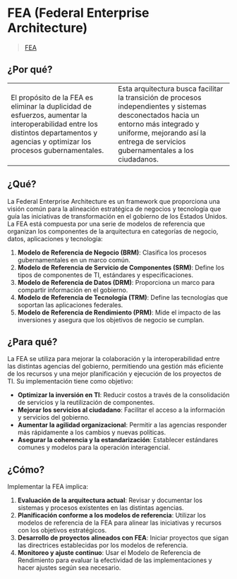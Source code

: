 # FEA (Federal Enterprise Architecture)

> [FEA](https://obamawhitehouse.archives.gov/omb/e-gov/fea)

## ¿Por qué?

|||
|-|-|
El propósito de la FEA es eliminar la duplicidad de esfuerzos, aumentar la interoperabilidad entre los distintos departamentos y agencias y optimizar los procesos gubernamentales.|Esta arquitectura busca facilitar la transición de procesos independientes y sistemas desconectados hacia un entorno más integrado y uniforme, mejorando así la entrega de servicios gubernamentales a los ciudadanos.

## ¿Qué?

La Federal Enterprise Architecture es un framework que proporciona una visión común para la alineación estratégica de negocios y tecnología que guía las iniciativas de transformación en el gobierno de los Estados Unidos. La FEA está compuesta por una serie de modelos de referencia que organizan los componentes de la arquitectura en categorías de negocio, datos, aplicaciones y tecnología:

1. **Modelo de Referencia de Negocio (BRM)**: Clasifica los procesos gubernamentales en un marco común.
2. **Modelo de Referencia de Servicio de Componentes (SRM)**: Define los tipos de componentes de TI, estándares y especificaciones.
3. **Modelo de Referencia de Datos (DRM)**: Proporciona un marco para compartir información en el gobierno.
4. **Modelo de Referencia de Tecnología (TRM)**: Define las tecnologías que soportan las aplicaciones federales.
5. **Modelo de Referencia de Rendimiento (PRM)**: Mide el impacto de las inversiones y asegura que los objetivos de negocio se cumplan.

## ¿Para qué?

La FEA se utiliza para mejorar la colaboración y la interoperabilidad entre las distintas agencias del gobierno, permitiendo una gestión más eficiente de los recursos y una mejor planificación y ejecución de los proyectos de TI. Su implementación tiene como objetivo:

- **Optimizar la inversión en TI**: Reducir costos a través de la consolidación de servicios y la reutilización de componentes.
- **Mejorar los servicios al ciudadano**: Facilitar el acceso a la información y servicios del gobierno.
- **Aumentar la agilidad organizacional**: Permitir a las agencias responder más rápidamente a los cambios y nuevas políticas.
- **Asegurar la coherencia y la estandarización**: Establecer estándares comunes y modelos para la operación interagencial.

## ¿Cómo?

Implementar la FEA implica:

1. **Evaluación de la arquitectura actual**: Revisar y documentar los sistemas y procesos existentes en las distintas agencias.
2. **Planificación conforme a los modelos de referencia**: Utilizar los modelos de referencia de la FEA para alinear las iniciativas y recursos con los objetivos estratégicos.
3. **Desarrollo de proyectos alineados con FEA**: Iniciar proyectos que sigan las directrices establecidas por los modelos de referencia.
4. **Monitoreo y ajuste continuo**: Usar el Modelo de Referencia de Rendimiento para evaluar la efectividad de las implementaciones y hacer ajustes según sea necesario.
